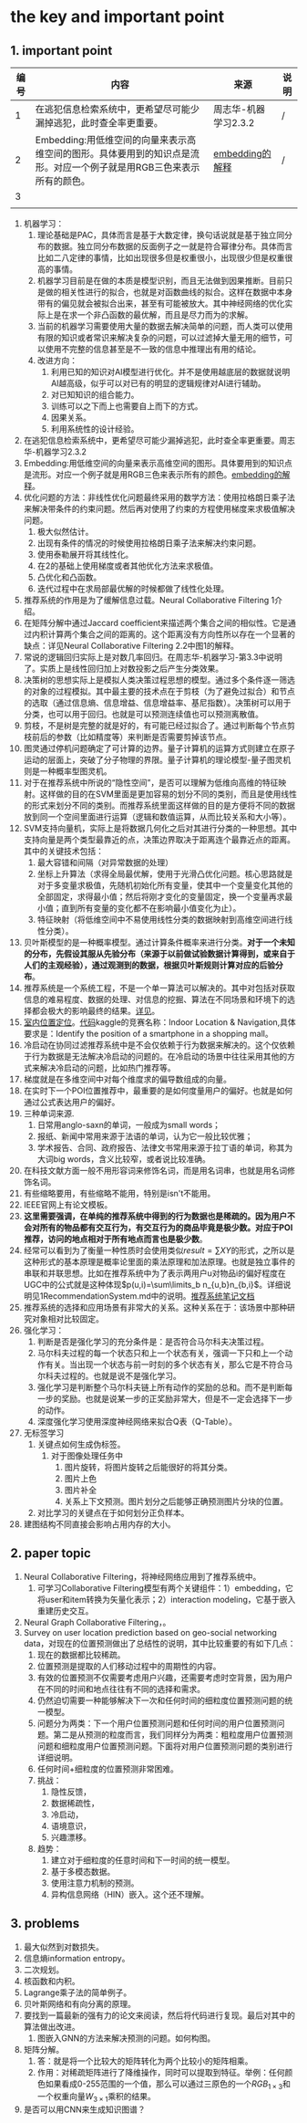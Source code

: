 # the key and important point

## 1. important point

|编号|内容|来源|说明|
|---|---|---|---|
|1|在逃犯信息检索系统中，更希望尽可能少漏掉逃犯，此时查全率更重要。|周志华-机器学习2.3.2|/|
|2|Embedding:用低维空间的向量来表示高维空间的图形。具体要用到的知识点是流形。对应一个例子就是用RGB三色来表示所有的颜色。|[embedding的解释](https://www.zhihu.com/question/38002635)|/|
|3||||
|||||

1. 机器学习：
   1. 理论基础是PAC，具体而言是基于大数定律，换句话说就是基于独立同分布的数据。独立同分布数据的反面例子之一就是符合幂律分布。具体而言比如二八定律的事情，比如出现很多但是权重很小，出现很少但是权重很高的事情。
   2. 机器学习目前是在做的本质是模型识别，而且无法做到因果推断。目前只是做的相关性进行的拟合，也就是对函数曲线的拟合。这样在数据中本身带有的偏见就会被拟合出来，甚至有可能被放大。其中神经网络的优化实际上是在求一个非凸函数的最优解，而且是尽力而为的求解。
   3. 当前的机器学习需要使用大量的数据去解决简单的问题，而人类可以使用有限的知识或者常识来解决复杂的问题，可以过滤掉大量无用的细节，可以使用不完整的信息甚至是不一致的信息中推理出有用的结论。
   4. 改进方向：
      1. 利用已知的知识对AI模型进行优化。并不是使用越底层的数据就说明AI越高级，似乎可以对已有的明显的逻辑规律对AI进行辅助。
      2. 对已知知识的组合能力。
      3. 训练可以之下而上也需要自上而下的方式。
      4. 因果关系。
      5. 利用系统性的设计经验。
2. 在逃犯信息检索系统中，更希望尽可能少漏掉逃犯，此时查全率更重要。周志华-机器学习2.3.2
3. Embedding:用低维空间的向量来表示高维空间的图形。具体要用到的知识点是流形。对应一个例子就是用RGB三色来表示所有的颜色。[embedding的解释](https://www.zhihu.com/question/38002635)。
4. 优化问题的方法：非线性优化问题最终采用的数学方法：使用拉格朗日乘子法来解决带条件的约束问题。然后再对使用了约束的方程使用梯度来求极值解决问题。
   1. 极大似然估计。
   2. 出现有条件的情况的时候使用拉格朗日乘子法来解决约束问题。
   3. 使用泰勒展开将其线性化。
   4. 在2的基础上使用梯度或者其他优化方法来求极值。
   5. 凸优化和凸函数。
   6. 迭代过程中在求局部最优解的时候都做了线性化处理。
5. 推荐系统的作用是为了缓解信息过载。Neural Collaborative Filtering 1介绍。
6. 在矩阵分解中通过Jaccard coefficient来描述两个集合之间的相似性。它是通过内积计算两个集合之间的距离的。这个距离没有方向性所以存在一个显著的缺点：详见Neural Collaborative Filtering 2.2中图1的解释。
7. 常说的逻辑回归实际上是对数几率回归。在周志华-机器学习-第3.3中说明了。实质上是线性回归加上对数投影之后产生分类效果。
8. 决策树的思想实际上是模拟人类决策过程思想的模型。通过多个条件逐一筛选的对象的过程模拟。其中最主要的技术点在于剪枝（为了避免过拟合）和节点的选取（通过信息熵、信息增益、信息增益率、基尼指数）。决策树可以用于分类，也可以用于回归。也就是可以预测连续值也可以预测离散值。
9. 剪枝，不是树是完整的就是好的，有可能已经过拟合了。通过判断每个节点剪枝前后的参数（比如精度等）来判断是否需要剪掉该节点。
10. 图灵通过停机问题确定了可计算的边界。量子计算机的运算方式则建立在原子运动的层面上，突破了分子物理的界限。量子计算机的理论模型-量子图灵机则是一种概率型图灵机。
11. 对于在推荐系统中所说的“隐性空间”，是否可以理解为低维向高维的特征映射。这样做的目的在SVM里面是更加容易的划分不同的类别，而且是使用线性的形式来划分不同的类别。而推荐系统里面这样做的目的是方便将不同的数据放到同一个空间里面进行运算（逻辑和数值运算，从而比较关系和大小等）。
12. SVM支持向量机，实际上是将数据几何化之后对其进行分类的一种思想。其中支持向量是两个类型最靠近的点，决策边界取决于距离连个最靠近点的距离。其中的关键技术包括：
    1. 最大容错和间隔（对异常数据的处理）
    2. 坐标上升算法（求得全局最优解，使用于光滑凸优化问题。核心思路就是对于多变量求极值，先随机初始化所有变量，使其中一个变量变化其他的全部固定，求得最小值；然后将刚才变化的变量固定，换一个变量再求最小值；直到所有变量的变化都不在影响最小值变化为止）。
    3. 特征映射（将低维空间中不易使用线性分类的数据映射到高维空间进行线性分类）。
13. 贝叶斯模型的是一种概率模型。通过计算条件概率来进行分类。**对于一个未知的分布，先假设其服从先验分布（来源于以前做试验数据计算得到，或来自于人们的主观经验），通过观测到的数据，根据贝叶斯规则计算对应的后验分布**。
14. 推荐系统是一个系统工程，不是一个单一算法可以解决的。其中对包括对获取信息的难易程度、数据的处理、对信息的挖掘、算法在不同场景和环境下的选择都会极大的影响最终的结果。[详见](RecommendationSystem/1RecommendationSystem.md)。
15. [室内位置定位](https://www.kaggle.com/c/indoor-location-navigation/discussion/240176)。[代码](https://github.com/ttvand/Indoor-Location-Navigation-Public)kaggle的竞赛名称：Indoor Location & Navigation,具体要求是：Identify the position of a smartphone in a shopping mall。
16. 冷启动在协同过滤推荐系统中是不会仅依赖于行为数据来解决的。这个仅依赖于行为数据是无法解决冷启动的问题的。在冷启动的场景中往往采用其他的方式来解决冷启动的问题，比如热门推荐等。
17. 梯度就是在多维空间中对每个维度求的偏导数组成的向量。
18. 在实时下一个POI位置推荐中，最重要的是如何度量用户的偏好。也就是如何通过公式表达用户的偏好。
19. 三种单词来源.
    1. 日常用anglo-saxn的单词，一般成为small words；
    2. 报纸、新闻中常用来源于法语的单词，认为它一般比较优雅；
    3. 学术报告、合同、政府报告、法律文书常用来源于拉丁语的单词，称其为大词big words，含义比较窄，或者说比较准确。
20. 在科技文献方面一般不用形容词来修饰名词，而是用名词串，也就是用名词修饰名词。
21. 有些缩略要用，有些缩略不能用，特别是isn't不能用。
22. IEEE官网上有论文模板。
23. **这里需要强调，在单纯的推荐系统中得到的行为数据也是稀疏的。因为用户不会对所有的物品都有交互行为，有交互行为的商品毕竟是极少数。对应于POI推荐，访问的地点相对于所有地点而言也是极少数**。
24. 经常可以看到为了衡量一种性质时会使用类似$result = \sum XY$的形式，之所以是这种形式的基本原理是概率论里面的乘法原理和加法原理。也就是独立事件的串联和并联思想。比如在推荐系统中为了表示两用户u对物品i的偏好程度在UGC中的公式就是这种体现$p(u,i)=\sum\limits_b n_{u,b}n_{b,i}$。详细说明见1RecommendationSystem.md中的说明。[推荐系统笔记文档](RecommendationSystem/1RecommendationSystem.md)
25. 推荐系统的选择和应用场景有非常大的关系。这种关系在于：该场景中那种研究对象相对比较固定。
26. 强化学习：
    1. 判断是否是强化学习的充分条件是：是否符合马尔科夫决策过程。
    2. 马尔科夫过程的每一个状态只和上一个状态有关，强调一下只和上一个动作有关。当出现一个状态与前一时刻的多个状态有关，那么它是不符合马尔科夫过程的。也就是说不是强化学习。
    3. 强化学习是判断整个马尔科夫链上所有动作的奖励的总和。而不是判断每一步的奖励。也就是说某一步的正奖励非常大，但是不一定会选择下一步的动作。
    4. 深度强化学习使用深度神经网络来拟合Q表（Q-Table）。
27. 无标签学习
    1. 关键点如何生成伪标签。
       1. 对于图像处理任务中
          1. 图片旋转，将图片旋转之后能很好的将其分类。
          2. 图片上色
          3. 图片补全
          4. 关系上下文预测。图片划分之后能够正确预测图片分块的位置。
    2. 对比学习的关键点在于如何划分正负样本。
28. 建图结构不同直接会影响占用内存的大小。


## 2. paper topic

1. Neural Collaborative Filtering，将神经网络应用到了推荐系统中。
   1. 可学习Collaborative Filtering模型有两个关键组件：1）embedding，它将user和item转换为矢量化表示；2）interaction modeling，它基于嵌入重建历史交互。
2. Neural Graph Collaborative Filtering，。
3. Survey on user location prediction based on geo-social networking data，对现在的位置预测做出了总结性的说明，其中比较重要的有如下几点：
   1. 现在的数据都比较稀疏。
   2. 位置预测是提取的人们移动过程中的周期性的内容。
   3. 有效的位置预测不仅需要考虑用户兴趣，还需要考虑时空背景，因为用户在不同的时间和地点往往有不同的选择和需求。
   4. 仍然迫切需要一种能够解决下一次和任何时间的细粒度位置预测问题的统一模型。
   5. 问题分为两类：下一个用户位置预测问题和任何时间的用户位置预测问题。第二是从预测的粒度而言，我们同样分为两类：粗粒度用户位置预测问题和细粒度用户位置预测问题。下面将对用户位置预测问题的类别进行详细说明。
   6. 任何时间+细粒度的位置预测非常困难。
   7. 挑战：
      1. 隐性反馈，
      2. 数据稀疏性，
      3. 冷启动，
      4. 语境意识，
      5. 兴趣漂移。
   8. 趋势：
      1. 建立对于细粒度的任意时间和下一时间的统一模型。
      2. 基于多模态数据。
      3. 使用注意力机制的预测。
      4. 异构信息网络（HIN）嵌入。这个还不理解。


## 3. problems

1. 最大似然到对数损失。
2. 信息熵information entropy。
3. 二次规划。
4. 核函数和内积。
5. Lagrange乘子法的简单例子。
6. 贝叶斯网络和有向分离的原理。
7. 要找到一篇最新的强有力的论文来阅读，然后将代码进行复现。最后对其中的算法做出改进。
   1. 图嵌入GNN的方法来解决预测的问题。如何构图。
8. 矩阵分解。
   1. 答：就是将一个比较大的矩阵转化为两个比较小的矩阵相乘。
   2. 作用：对稀疏矩阵进行了降维操作，同时可以提取到特征。举例：任何颜色如果看成0-255范围的一个值，那么可以通过三原色的一个$RGB_{1 \times 3}$和一个权重向量$W_{3 \times 1}$乘积的结果。
9. 是否可以用CNN来生成知识图谱？
